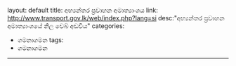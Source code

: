 layout: default
title: අභ්‍යන්තර ප්‍රවාහන අමාත්‍යාංශය
link: http://www.transport.gov.lk/web/index.php?lang=si
desc:"අභ්‍යන්තර ප්‍රවාහන අමාත්‍යාංශයේ නිල වෙබ් අඩවිය"
categories:
- ගමනාගමන
tags:
- ගමනාගමන
---